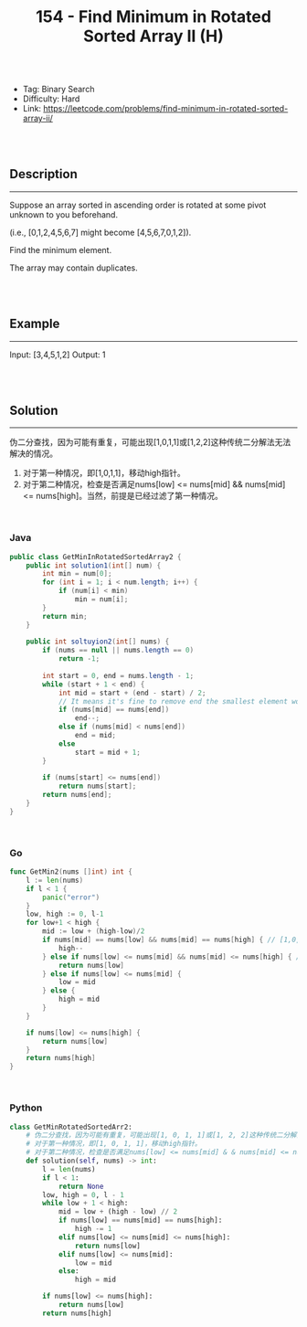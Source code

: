 # <center>154 - Find Minimum in Rotated Sorted Array II (H)</center> 



<br></br>

* Tag: Binary Search
* Difficulty: Hard
* Link: https://leetcode.com/problems/find-minimum-in-rotated-sorted-array-ii/

<br></br>



## Description
----
Suppose an array sorted in ascending order is rotated at some pivot unknown to you beforehand.

(i.e.,  [0,1,2,4,5,6,7] might become  [4,5,6,7,0,1,2]).

Find the minimum element.

The array may contain duplicates.

<br></br>



## Example
----
Input: [3,4,5,1,2] 
Output: 1

<br></br>



## Solution
----
伪二分查找，因为可能有重复，可能出现[1,0,1,1]或[1,2,2]这种传统二分解法无法解决的情况。
1. 对于第一种情况，即[1,0,1,1]，移动high指针。
2. 对于第二种情况，检查是否满足nums[low] <= nums[mid] && nums[mid] <= nums[high]。当然，前提是已经过滤了第一种情况。

<br>


### Java
```java
public class GetMinInRotatedSortedArray2 {
	public int solution1(int[] num) {
        int min = num[0];
        for (int i = 1; i < num.length; i++) {
            if (num[i] < min)
                min = num[i];
        }
        return min;
    }
	
	public int soltuyion2(int[] nums) {
        if (nums == null || nums.length == 0)
            return -1;
        
        int start = 0, end = nums.length - 1;
        while (start + 1 < end) {
            int mid = start + (end - start) / 2;
            // It means it's fine to remove end the smallest element won't be removed.
            if (nums[mid] == nums[end])
                end--;
            else if (nums[mid] < nums[end])
                end = mid;
            else
                start = mid + 1;
        }
        
        if (nums[start] <= nums[end])
            return nums[start];
        return nums[end];
    }
}
```

<br>


### Go
```go
func GetMin2(nums []int) int {
	l := len(nums)
	if l < 1 {
		panic("error")
	}
	low, high := 0, l-1
	for low+1 < high {
		mid := low + (high-low)/2
		if nums[mid] == nums[low] && nums[mid] == nums[high] { // [1,0,1,1]
			high--
		} else if nums[low] <= nums[mid] && nums[mid] <= nums[high] { // [1,3,3]
			return nums[low]
		} else if nums[low] <= nums[mid] {
			low = mid
		} else {
			high = mid
		}
	}

	if nums[low] <= nums[high] {
		return nums[low]
	}
	return nums[high]
}
```

<br>


### Python
```python
class GetMinRotatedSortedArr2:
    # 伪二分查找，因为可能有重复，可能出现[1, 0, 1, 1]或[1, 2, 2]这种传统二分解法无法解决的情况。
    # 对于第一种情况，即[1, 0, 1, 1]，移动high指针。
    # 对于第二种情况，检查是否满足nums[low] <= nums[mid] & & nums[mid] <= nums[high]。当然，前提是已经过滤了第一种情况。
    def solution(self, nums) -> int:
        l = len(nums)
        if l < 1:
            return None
        low, high = 0, l - 1
        while low + 1 < high:
            mid = low + (high - low) // 2
            if nums[low] == nums[mid] == nums[high]:
                high -= 1
            elif nums[low] <= nums[mid] <= nums[high]:
                return nums[low]
            elif nums[low] <= nums[mid]:
                low = mid
            else:
                high = mid

        if nums[low] <= nums[high]:
            return nums[low]
        return nums[high]
```